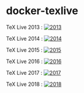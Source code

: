 # docker-texlive

TeX Live 2013 : [![2013](https://dockerbuildbadges.quelltext.eu/status.svg?organization=brinkab&repository=dockertexlive&tag=2013&text=build)](https://hub.docker.com/r/brinkab/dockertexlive/)

TeX Live 2014 : [![2014](https://dockerbuildbadges.quelltext.eu/status.svg?organization=brinkab&repository=dockertexlive&tag=2014&text=build)](https://hub.docker.com/r/brinkab/dockertexlive/)

TeX Live 2015 : [![2015](https://dockerbuildbadges.quelltext.eu/status.svg?organization=brinkab&repository=dockertexlive&tag=2015&text=build)](https://hub.docker.com/r/brinkab/dockertexlive/)

TeX Live 2016 : [![2016](https://dockerbuildbadges.quelltext.eu/status.svg?organization=brinkab&repository=dockertexlive&tag=2016&text=build)](https://hub.docker.com/r/brinkab/dockertexlive/)

TeX Live 2017 : [![2017](https://dockerbuildbadges.quelltext.eu/status.svg?organization=brinkab&repository=dockertexlive&tag=2017&text=build)](https://hub.docker.com/r/brinkab/dockertexlive/)

TeX Live 2018 : [![2018](https://dockerbuildbadges.quelltext.eu/status.svg?organization=brinkab&repository=dockertexlive&tag=2018&text=build)](https://hub.docker.com/r/brinkab/dockertexlive/)